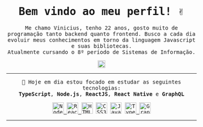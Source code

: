 <samp>
<h1  align="center">Bem vindo ao meu perfil! ✌️</h1>

<p  align="center">
	Me chamo Vinicius, tenho 22 anos, gosto muito de programação tanto backend quanto frontend. Busco a cada 	dia evoluir meus conhecimentos em torno da linguagem Javascript e suas bibliotecas.
	<br />
	Atualmente cursando o 8º período de Sistemas de Informação.
</p>

<p  align="center">
	<a href="https://www.linkedin.com/in/viniciusleonardo" target="_blank"><img align="center" src="https://cdn.jsdelivr.net/npm/simple-icons@3.0.1/icons/linkedin.svg" alt="viniciusleonardo" height="20" width="20" /></a>
</p>

---

<p  align="center">
	🚀 Hoje em dia estou focado em estudar as seguintes tecnologias:
	<br />
	<strong>TypeScript</strong>,
	<strong>Node.js</strong>,
	<strong>ReactJS</strong>,
	<strong>React Native</strong> e 
	<strong>GraphQL</strong>
</p>

<p  align="center">
	<a  href="https://nodejs.org/en/"  target="_blank">
	<img  src="https://upload.wikimedia.org/wikipedia/commons/thumb/d/d9/Node.js_logo.svg/1280px- Node.js_logo.svg.png"  alt="Node.js"  height="30"/>
	</a>
	<a href="https://reactjs.org/"  target="_blank">
	<img src="https://upload.wikimedia.org/wikipedia/commons/thumb/a/a7/React-icon.svg/1200px-React-icon.svg.png"  alt="ReactJS"  height="30" />
	</a>
	<img src="https://logodownload.org/wp-content/uploads/2016/10/html5-logo-1.png"  alt="HTML5"  height="30"/>
	<img src="https://seeklogo.com/images/C/css3-logo-8724075274-seeklogo.com.png"  alt="CSS3"  height="30"/>
	<img src="https://upload.wikimedia.org/wikipedia/commons/thumb/9/99/Unofficial_JavaScript_logo_2.svg/480px-Unofficial_JavaScript_logo_2.svg.png" alt="JavaScript" height="30"/>
	<a href="https://www.typescriptlang.org/" target="_blank">
	<img src="https://miro.medium.com/max/816/1*mn6bOs7s6Qbao15PMNRyOA.png"  alt="TypeScript"  height="30"/>
	</a>
	<a href="https://graphql.org/" target="_blank">
	<img src="https://upload.wikimedia.org/wikipedia/commons/thumb/1/17/GraphQL_Logo.svg/1024px-GraphQL_Logo.svg.png" alt="GraphQL" height="30"/>
	</a>
</p>

---

